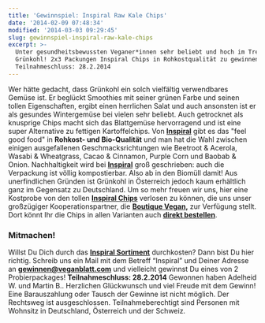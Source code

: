 ```yaml
---
title: 'Gewinnspiel: Inspiral Raw Kale Chips'
date: '2014-02-09 07:48:34'
modified: '2014-03-03 09:29:45'
slug: gewinnspiel-inspiral-raw-kale-chips
excerpt: >-
  Unter gesundheitsbewussten Veganer*innen sehr beliebt und hoch im Trend:
  Grünkohl! 2x3 Packungen Inspiral Chips in Rohkostqualität zu gewinnen.
  Teilnahmeschluss: 28.2.2014
---
```


Wer hätte gedacht, dass Grünkohl ein solch vielfältig verwendbares Gemüse ist. Er beglückt Smoothies mit seiner grünen Farbe und seinen tollen Eigenschaften, ergibt einen herrlichen Salat und auch ansonsten ist er als gesundes Wintergemüse bei vielen sehr beliebt. Auch getrocknet als knusprige Chips macht sich das Blattgemüse hervorragend und ist eine super Alternative zu fettigen Kartoffelchips. Von **[Inspiral](http://www.inspiral.co/)** gibt es das "feel good food" in **Rohkost- und Bio-Qualität** und man hat die Wahl zwischen einigen ausgefallenen Geschmacksrichtungen wie Beetroot & Acerola, Wasabi & Wheatgrass, Cacao & Cinnamon, Purple Corn und Baobab & Onion. Nachhaltigkeit wird bei [**Inspiral**](http://www.inspiral.co/) groß geschrieben: auch die Verpackung ist völlig kompostierbar. Also ab in den Biomüll damit! Aus unerfindlichen Gründen ist Grünkohl in Österreich jedoch kaum erhältlich ganz im Gegensatz zu Deutschland. Um so mehr freuen wir uns, hier eine Kostprobe von den tollen **[Inspiral Chips](http://www.inspiral.co/)** verlosen zu können, die uns unser großzügiger Kooperationspartner, die **[Boutique Vegan](http://www.boutique-vegan.com/index.php?lang=1&cl=search&searchparam=inspiral),** zur Verfügung stellt. Dort könnt Ihr die Chips in allen Varianten auch [**direkt bestellen**](http://www.boutique-vegan.com/index.php?cl=search&searchparam=inspiral&pgNr=1).

### Mitmachen!

Willst Du Dich durch das **[Inspiral Sortiment](http://www.boutique-vegan.com/index.php?cl=search&searchparam=inspiral&pgNr=1)** durchkosten? Dann bist Du hier richtig. Schreib uns ein Mail mit dem Betreff “Inspiral” und Deiner Adresse an **gewinnen@veganblatt.com** und vielleicht gewinnst Du eines von 2 Probierpackages! **Teilnahmeschluss: 28.2.2014** Gewonnen haben Adelheid W. und Martin B.. Herzlichen Glückwunsch und viel Freude mit dem Gewinn! Eine Barauszahlung oder Tausch der Gewinne ist nicht möglich. Der Rechtsweg ist ausgeschlossen. Teilnahmeberechtigt sind Personen mit Wohnsitz in Deutschland, Österreich und der Schweiz.

